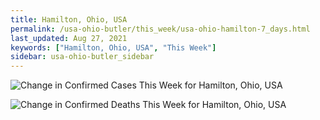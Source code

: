 ```yaml
---
title: Hamilton, Ohio, USA
permalink: /usa-ohio-butler/this_week/usa-ohio-hamilton-7_days.html
last_updated: Aug 27, 2021
keywords: ["Hamilton, Ohio, USA", "This Week"]
sidebar: usa-ohio-butler_sidebar
---
```


![Change in Confirmed Cases This Week for Hamilton, Ohio, USA](/covid_tracker/images/graphs/usa-ohio-hamilton-delta_confirmed-7_days_graph.png)

![Change in Confirmed Deaths This Week for Hamilton, Ohio, USA](/covid_tracker/images/graphs/usa-ohio-hamilton-delta_deaths-7_days_graph.png)

